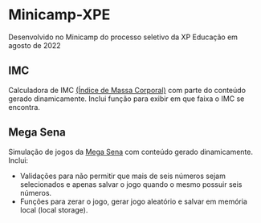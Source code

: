 # Minicamp-XPE
 Desenvolvido no Minicamp do processo seletivo da XP Educação em agosto de 2022
 
 ## IMC
 Calculadora de IMC [(Índice de Massa Corporal)](https://pt.wikipedia.org/wiki/%C3%8Dndice_de_massa_corporal) com parte do conteúdo gerado dinamicamente. Inclui função para exibir em que faixa o IMC se encontra.

 ## Mega Sena
 Simulação de jogos da [Mega Sena](https://pt.wikipedia.org/wiki/Mega-Sena) com conteúdo gerado dinamicamente. Inclui: 
 - Validações para não permitir que mais de seis números sejam selecionados e apenas salvar o jogo quando o mesmo possuir seis números.
 - Funções para zerar o jogo, gerar jogo aleatório e salvar em memória local (local storage).